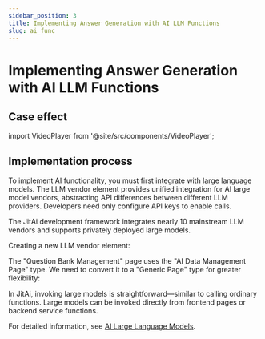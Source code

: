 ```yaml
---
sidebar_position: 3
title: Implementing Answer Generation with AI LLM Functions
slug: ai_func
---
```


# Implementing Answer Generation with AI LLM Functions

## Case effect

import VideoPlayer from '@site/src/components/VideoPlayer';

<VideoPlayer relatePath="/docs/tutorial/ai_func_effect.mp4" />


## Implementation process

To implement AI functionality, you must first integrate with large language models. The LLM vendor element provides unified integration for AI large model vendors, abstracting API differences between different LLM providers. Developers need only configure API keys to enable calls.

The JitAi development framework integrates nearly 10 mainstream LLM vendors and supports privately deployed large models.

Creating a new LLM vendor element:
<VideoPlayer relatePath="/docs/tutorial/ai_func_llm.mp4" />

The "Question Bank Management" page uses the "AI Data Management Page" type. We need to convert it to a "Generic Page" type for greater flexibility:

<VideoPlayer relatePath="/docs/tutorial/ai_func_page_convert.mp4" />

In JitAi, invoking large models is straightforward—similar to calling ordinary functions. Large models can be invoked directly from frontend pages or backend service functions.

<VideoPlayer relatePath="/docs/tutorial/ai_func_page_event.mp4" />

For detailed information, see [AI Large Language Models](../../devguide/ai-llm/create-ai-llm).